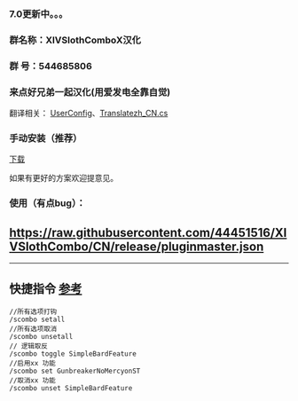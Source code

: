 ### 7.0更新中。。。


### 群名称：XIVSlothComboX汉化
### 群   号：544685806
### 来点好兄弟一起汉化(用爱发电全靠自觉)
翻译相关：
[UserConfig](https://github.com/44451516/XIVSlothCombo/blob/CN/XIVSlothComboX/Window/Functions/UserConfig.cs)、[Translatezh_CN.cs](https://github.com/44451516/XIVSlothCombo/blob/CN/XIVSlothComboX/Translatezh/Translatezh_CN.cs)
### 手动安装（推荐）
[下载](https://raw.githubusercontent.com/44451516/XIVSlothCombo/CN/release/XIVSlothComboX/latest.zip)

如果有更好的方案欢迎提意见。

### 使用（有点bug）：
##  https://raw.githubusercontent.com/44451516/XIVSlothCombo/CN/release/pluginmaster.json
---
## 快捷指令 [参考](https://docs.qq.com/doc/DT0tjZm9JTFlqUGJY)
~~~
//所有选项打钩
/scombo setall
//所有选项取消
/scombo unsetall
// 逻辑取反
/scombo toggle SimpleBardFeature
//启用xx 功能
/scombo set GunbreakerNoMercyonST
//取消xx 功能
/scombo unset SimpleBardFeature
~~~
